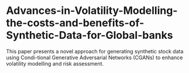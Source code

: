 # Advances-in-Volatility-Modelling-the-costs-and-benefits-of-Synthetic-Data-for-Global-banks
This paper presents a novel approach for generating synthetic stock data using Condi-tional Generative Adversarial Networks (CGANs) to enhance volatility modelling and risk assessment. 
